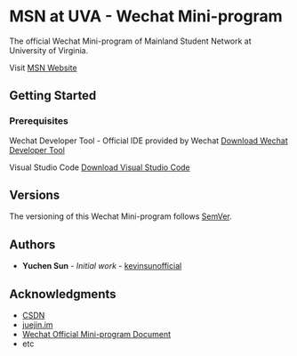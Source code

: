 # MSN at UVA - Wechat Mini-program

The official Wechat Mini-program of Mainland Student Network at University of Virginia.

Visit [MSN Website](https://www.msnatuva.org/)

## Getting Started

### Prerequisites

Wechat Developer Tool - Official IDE provided by Wechat
[Download Wechat Developer Tool](https://developers.weixin.qq.com/miniprogram/dev/devtools/download.html)

Visual Studio Code
[Download Visual Studio Code](https://code.visualstudio.com/Download)

## Versions

The versioning of this Wechat Mini-program follows [SemVer](http://semver.org/).

## Authors

- **Yuchen Sun** - *Initial work* - [kevinsunofficial](https://github.com/kevinsunofficial)

## Acknowledgments

- [CSDN](https://www.csdn.net/)
- [juejin.im](https://juejin.im/)
- [Wechat Official Mini-program Document](https://developers.weixin.qq.com/miniprogram/dev/framework/)
- etc
